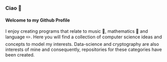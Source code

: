 ### Ciao 👋

#### Welcome to my Github Profile

I enjoy creating programs that relate to music 🎹, mathematics 📖 and language ✏️. Here you will find a collection of computer science ideas and concepts to model my interests.
Data-science and cryptography are also interests of mine and consequently, repositories for these categories have been created.





<!--
**Delmastro/Delmastro** is a ✨ _special_ ✨ repository because its `README.md` (this file) appears on your GitHub profile.

Here are some ideas to get you started:

- 🔭 I’m currently working on ...
- 🌱 I’m currently learning ...
- 👯 I’m looking to collaborate on ...
- 🤔 I’m looking for help with ...
- 💬 Ask me about ...
- 📫 How to reach me: ...
- 😄 Pronouns: ...
- ⚡ Fun fact: ...
-->

